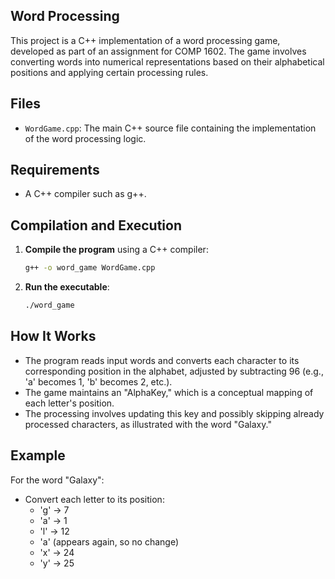 ## Word Processing

This project is a C++ implementation of a word processing game, developed as part of an assignment for COMP 1602. The game involves converting words into numerical representations based on their alphabetical positions and applying certain processing rules.

## Files

- `WordGame.cpp`: The main C++ source file containing the implementation of the word processing logic.

## Requirements

- A C++ compiler such as g++.

## Compilation and Execution

1. **Compile the program** using a C++ compiler:

   ```bash
   g++ -o word_game WordGame.cpp
   ```

2. **Run the executable**:

   ```bash
   ./word_game
   ```

## How It Works

- The program reads input words and converts each character to its corresponding position in the alphabet, adjusted by subtracting 96 (e.g., 'a' becomes 1, 'b' becomes 2, etc.).
- The game maintains an "AlphaKey," which is a conceptual mapping of each letter's position.
- The processing involves updating this key and possibly skipping already processed characters, as illustrated with the word "Galaxy."

## Example

For the word "Galaxy":

- Convert each letter to its position:
  - 'g' → 7
  - 'a' → 1
  - 'l' → 12
  - 'a' (appears again, so no change)
  - 'x' → 24
  - 'y' → 25
